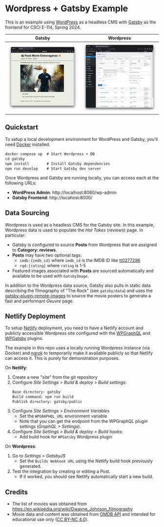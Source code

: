 # Wordpress + Gatsby Example

This is an example using [WordPress](https://wordpress.com/) as a headless CMS with [Gatsby](https://www.gatsbyjs.com/) as the frontend for CSCI E-114, Spring 2024.

|Gatsby|Wordpress|
| ----------- | ----------- |
| ![Gatsby Screenshot](./docs/gatsby-screenshot.png) | ![Wordpress Screenshot](./docs/wordpress-screenshot.png) |


## Quickstart

To setup a local development environment for WordPress and Gatsby, you'll need [Docker](https://www.docker.com/) installed.

```
docker compose up  # Start Wordpress + DB
cd gatsby
npm install        # Install Gatsby dependencies
npm run develop    # Start Gatsby dev server
```

Once Wordpress and Gatsby are running locally, you can access each at the following URLs:

- **WordPress Admin**: http://localhost:8080/wp-admin
- **Gatsby Frontend**: http://locahost:8000/


## Data Sourcing

Wordpress is used as a headless CMS for the Gatsby site. In this example, Wordpress data is used to populate the _Hot Takes_ (reviews) page. In particular:

- Gatsby is configured to source **Posts** from Wordpress that are assigned to **Category: reviews**.
- **Posts** may have two optional tags:
  - `imdb:{imdb_id}`  where `imdb_id` is the IMDB ID like [tt0277296](https://www.imdb.com/title/tt0277296/)
  - `rqd:{rating}` where `rating` is 1-5
- Featured images associated with **Posts** are  sourced automatically and available to be used with `GatsbyImage`.

In addition to the Wordpress data source, Gatsby also pulls in static data describing the filmography of "The Rock" (see `gatsby/data`) and uses the [gatsby-plugin-remote-images](https://www.gatsbyjs.com/plugins/gatsby-plugin-remote-images/) to source the movie posters to generate a fast and performant _Oeuvre_ page.


## Netlify Deployment

To setup [Netlify](https://netlify.com/) deployment, you need to have a Netlify account and publicly accessible Wordpress site configured with the [WPGraphQL](https://www.wpgraphql.com/) and [WPGatsby](https://wordpress.org/plugins/wp-gatsby/) plugins.

The example in this repo uses a locally running Wordpress instance (via Docker) and [ngrok](https://ngrok.com/docs/agent/cli/) to temporarily make it available publicly so that Netlify can access it. This is purely for demonstration purposes.

On **Netlify**:

1. Create a new "site" from the git repository
2. Configure *Site Settings > Build & deploy > Build settings*:
    ```
    Base directory: gatsby
    Build command: npm run build
    Publish directory: gatsby/public
    ```
3. Configure *Site Settings > Environment Variables*
   - Set the `WPGRAPHQL_URL` environment variable
   - Note that you can get the endpoint from the WPGraphQL plugin settings (_GraphQL > Settings_).
4. Configure *Site Settings > Build & deploy > Build hooks*:
    - Add build hook for `WPGatsby` Wordpress plugin

On **Wordpress**:

1. Go to _Settings > GatsbyJS_
    - Set the `Builds Webhook URL` using the Netlify build hook previously generated.
2. Test the integration by creating or editing a Post.
    - If it worked, you should see Netlify automatically start a new build.



## Credits

- The list of movies was obtained from https://en.wikipedia.org/wiki/Dwayne_Johnson_filmography
- Movie data and content was obtained from [OMDB API](https://www.omdbapi.com/) and intended for educational use only ([CC BY-NC 4.0](https://creativecommons.org/licenses/by-nc/4.0/)).
